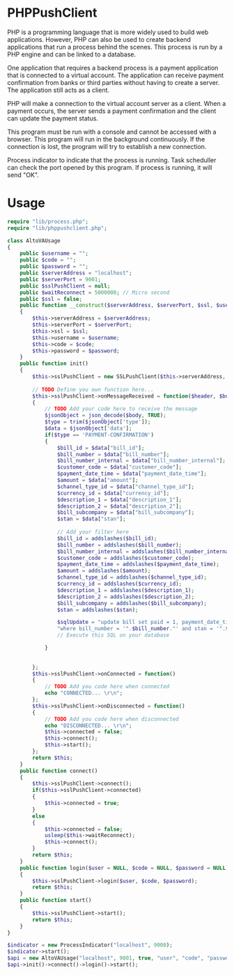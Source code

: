 # PHPPushClient

PHP is a programming language that is more widely used to build web applications. However, PHP can also be used to create backend applications that run a process behind the scenes. This process is run by a PHP engine and can be linked to a database.

One application that requires a backend process is a payment application that is connected to a virtual account. The application can receive payment confirmation from banks or third parties without having to create a server. The application still acts as a client.

PHP will make a connection to the virtual account server as a client. When a payment occurs, the server sends a payment confirmation and the client can update the payment status.

This program must be run with a console and cannot be accessed with a browser. This program will run in the background continuously. If the connection is lost, the program will try to establish a new connection.

Process indicator to indicate that the process is running. Task scheduller can check the port opened by this program. If process is running, it will send "OK".

# Usage

```php
require "lib/process.php";
require "lib/phppushclient.php";

class AltoVAUsage
{
	public $username = "";
	public $code = "";
	public $password = "";
	public $serverAddress = "localhost";
	public $serverPort = 9001;
	public $sslPushClient = null;
	public $waitReconnect = 5000000; // Micro second
	public $ssl = false;
	public function __construct($serverAddress, $serverPort, $ssl, $username, $code, $password)
	{
		$this->serverAddress = $serverAddress;
		$this->serverPort = $serverPort;
		$this->ssl = $ssl;
		$this->username = $username;
		$this->code = $code;
		$this->password = $password;
	}
	public function init()
	{
		$this->sslPushClient = new SSLPushClient($this->serverAddress, $this->serverPort, $this->ssl);
		
		// TODO Define you own function here...
		$this->sslPushClient->onMessageReceived = function($header, $body)
		{
			// TODO Add your code here to receive the message
			$jsonObject = json_decode($body, TRUE);
			$type = trim($jsonObject['type']);
			$data = $jsonObject['data'];
			if($type == 'PAYMENT-CONFIRMATION')
			{
				$bill_id = $data["bill_id"];
				$bill_number = $data["bill_number"];
				$bill_number_internal = $data["bill_number_internal"];
				$customer_code = $data["customer_code"];
				$payment_date_time = $data["payment_date_time"];
				$amount = $data["amount"];
				$channel_type_id = $data["channel_type_id"];
				$currency_id = $data["currency_id"];
				$description_1 = $data["description_1"];
				$description_2 = $data["description_2"];
				$bill_subcompany = $data["bill_subcompany"];
				$stan = $data["stan"];
				
				// Add your filter here
				$bill_id = addslashes($bill_id);
				$bill_number = addslashes($bill_number);
				$bill_number_internal = addslashes($bill_number_internal);
				$customer_code = addslashes($customer_code);
				$payment_date_time = addslashes($payment_date_time);
				$amount = addslashes($amount);
				$channel_type_id = addslashes($channel_type_id);
				$currency_id = addslashes($currency_id);
				$description_1 = addslashes($description_1);
				$description_2 = addslashes($description_2);
				$bill_subcompany = addslashes($bill_subcompany);
				$stan = addslashes($stan);

				$sqlUpdate = "update bill set paid = 1, payment_date_time = '".$payment_date_time."', channel_type_id = '".$channel_type_id."', payment_amount = ".$amount." ".
				"where bill_number = '".$bill_number."' and stan = '".$stan."' ";
				// Execute this SQL on your database

			}
			
			
		};
		$this->sslPushClient->onConnected = function()
		{
			// TODO Add you code here when connected
			echo "CONNECTED... \r\n";
		};
		$this->sslPushClient->onDisconnected = function()
		{
			// TODO Add you code here when disconnected
			echo "DISCONNECTED... \r\n";
			$this->connected = false;
			$this->connect();
			$this->start();
		};
		return $this;
	}
	public function connect()
	{
		$this->sslPushClient->connect();
		if($this->sslPushClient->connected)
		{
			$this->connected = true;
		}
		else
		{
			$this->connected = false;
			usleep($this->waitReconnect);
			$this->connect();
		}
		return $this;
	}
	public function login($user = NULL, $code = NULL, $password = NULL)
	{
		$this->sslPushClient->login($user, $code, $password);
		return $this;
	}
	public function start()
	{
		$this->sslPushClient->start();
		return $this;
	}
}

$indicator = new ProcessIndicator("localhost", 9000);
$indicator->start();
$api = new AltoVAUsage("localhost", 9001, true, "user", "code", "password");
$api->init()->connect()->login()->start();

```

